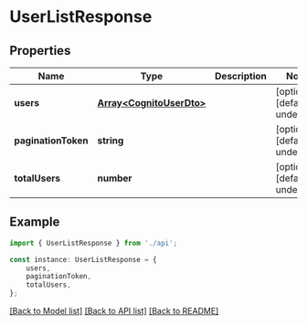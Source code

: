 # UserListResponse


## Properties

Name | Type | Description | Notes
------------ | ------------- | ------------- | -------------
**users** | [**Array&lt;CognitoUserDto&gt;**](CognitoUserDto.md) |  | [optional] [default to undefined]
**paginationToken** | **string** |  | [optional] [default to undefined]
**totalUsers** | **number** |  | [optional] [default to undefined]

## Example

```typescript
import { UserListResponse } from './api';

const instance: UserListResponse = {
    users,
    paginationToken,
    totalUsers,
};
```

[[Back to Model list]](../README.md#documentation-for-models) [[Back to API list]](../README.md#documentation-for-api-endpoints) [[Back to README]](../README.md)
